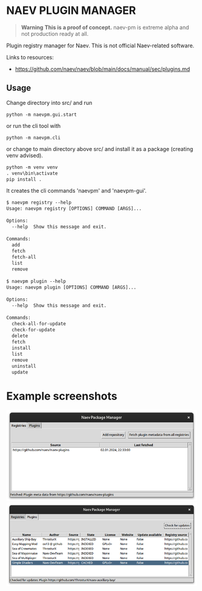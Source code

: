 # NAEV PLUGIN MANAGER
> **Warning**
> **This is a proof of concept.** naev-pm is extreme alpha and not production ready at all.

Plugin registry manager for Naev. This is not official Naev-related software.

Links to resources:
- https://github.com/naev/naev/blob/main/docs/manual/sec/plugins.md

## Usage

Change directory into src/ and run

    python -m naevpm.gui.start

or run the cli tool with 

    python -m naevpm.cli

or change to main directory above src/ and install it as a package (creating venv advised).

    python -m venv venv
    . venv\bin\activate
    pip install .

It creates the cli commands 'naevpm' and 'naevpm-gui'.   

    $ naevpm registry --help
    Usage: naevpm registry [OPTIONS] COMMAND [ARGS]...
    
    Options:
      --help  Show this message and exit.
    
    Commands:
      add
      fetch
      fetch-all
      list
      remove

    $ naevpm plugin --help
    Usage: naevpm plugin [OPTIONS] COMMAND [ARGS]...
    
    Options:
      --help  Show this message and exit.
    
    Commands:
      check-all-for-update
      check-for-update
      delete
      fetch
      install
      list
      remove
      uninstall
      update

# Example screenshots

![GUI Screen Shots](gui1.png "GUI Screen Shots")
![GUI Screen Shots](gui2.png "GUI Screen Shots")